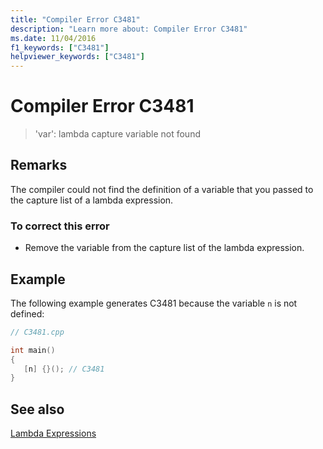 ```yaml
---
title: "Compiler Error C3481"
description: "Learn more about: Compiler Error C3481"
ms.date: 11/04/2016
f1_keywords: ["C3481"]
helpviewer_keywords: ["C3481"]
---
```

# Compiler Error C3481

> 'var': lambda capture variable not found

## Remarks

The compiler could not find the definition of a variable that you passed to the capture list of a lambda expression.

### To correct this error

- Remove the variable from the capture list of the lambda expression.

## Example

The following example generates C3481 because the variable `n` is not defined:

```cpp
// C3481.cpp

int main()
{
   [n] {}(); // C3481
}
```

## See also

[Lambda Expressions](../../cpp/lambda-expressions-in-cpp.md)
